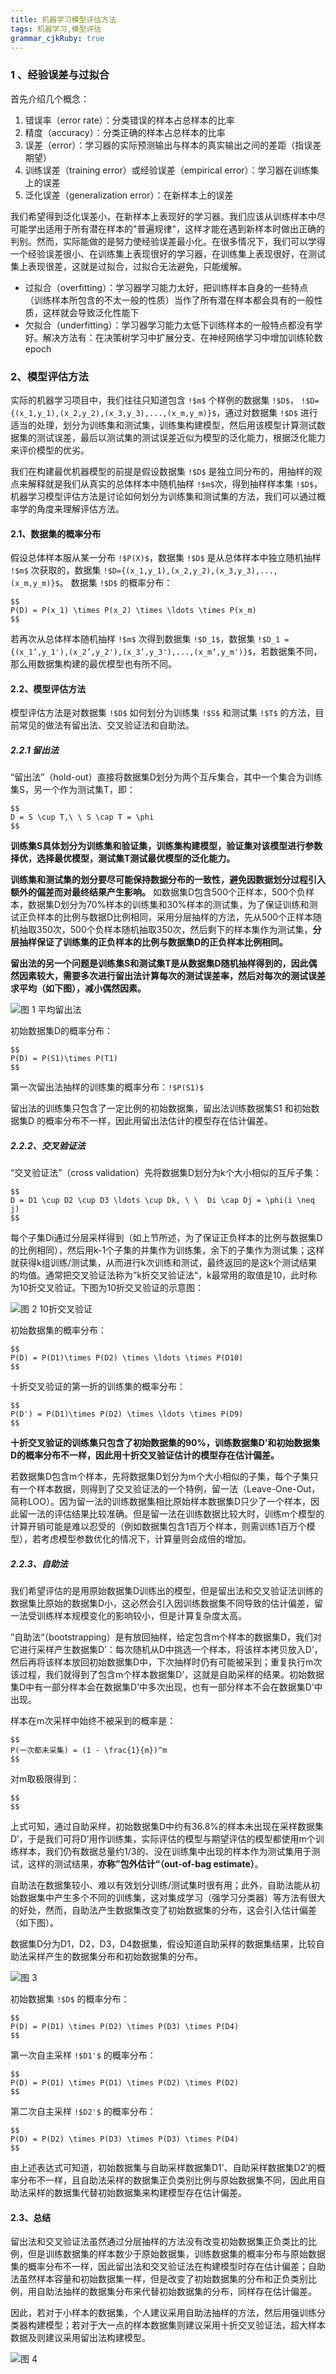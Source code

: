 ```yaml
---
title: 机器学习模型评估方法
tags: 机器学习,模型评估
grammar_cjkRuby: true
---
```


### 1 、经验误差与过拟合

首先介绍几个概念：

 1. 错误率（error rate）：分类错误的样本占总样本的比率
 2. 精度（accuracy）：分类正确的样本占总样本的比率
 3. 误差（error）：学习器的实际预测输出与样本的真实输出之间的差距（指误差期望）
 4. 训练误差（training error）或经验误差（empirical error）：学习器在训练集上的误差
 5. 泛化误差（generalization error）：在新样本上的误差

我们希望得到泛化误差小，在新样本上表现好的学习器。我们应该从训练样本中尽可能学出适用于所有潜在样本的"普遍规律"，这样才能在遇到新样本时做出正确的判别。然而，实际能做的是努力使经验误差最小化。在很多情况下，我们可以学得一个经验误差很小、在训练集上表现很好的学习器，在训练集上表现很好，在测试集上表现很差，这就是过拟合，过拟合无法避免，只能缓解。

 - 过拟合（overfitting）：学习器学习能力太好，把训练样本自身的一些特点（训练样本所包含的不太一般的性质）当作了所有潜在样本都会具有的一般性质，这样就会导致泛化性能下
 - 欠拟合（underfitting）：学习器学习能力太低下训练样本的一般特点都没有学好。解决方法有：在决策树学习中扩展分支、在神经网络学习中增加训练轮数epoch

### 2、模型评估方法

实际的机器学习项目中，我们往往只知道包含 `!$m$` 个样例的数据集 `!$D$`， `!$D={(x_1,y_1),(x_2,y_2),(x_3,y_3),...,(x_m,y_m)}$`，通过对数据集 `!$D$` 进行适当的处理，划分为训练集和测试集，训练集构建模型，然后用该模型计算测试数据集的测试误差，最后以测试集的测试误差近似为模型的泛化能力，根据泛化能力来评价模型的优劣。

我们在构建最优机器模型的前提是假设数据集 `!$D$` 是独立同分布的，用抽样的观点来解释就是我们从真实的总体样本中随机抽样 `!$m$`次，得到抽样样本集 `!$D$`，机器学习模型评估方法是讨论如何划分为训练集和测试集的方法，我们可以通过概率学的角度来理解评估方法。

#### 2.1、数据集的概率分布

假设总体样本服从某一分布 `!$P(X)$`，数据集 `!$D$` 是从总体样本中独立随机抽样 `!$m$` 次获取的，数据集 `!$D={(x_1,y_1),(x_2,y_2),(x_3,y_3),...,(x_m,y_m)}$`。
数据集 `!$D$` 的概率分布：
```mathjax!
$$
P(D) = P(x_1) \times P(x_2) \times \ldots \times P(x_m)
$$
```
若再次从总体样本随机抽样 `!$m$` 次得到数据集 `!$D_1$`，数据集 `!$D_1 = {(x_1’,y_1'),(x_2’,y_2'),(x_3’,y_3'),...,(x_m’,y_m')}$`，若数据集不同，那么用数据集构建的最优模型也有所不同。

#### 2.2、模型评估方法

模型评估方法是对数据集 `!$D$` 如何划分为训练集 `!$S$` 和测试集 `!$T$` 的方法，目前常见的做法有留出法、交叉验证法和自助法。

##### 2.2.1 留出法

“留出法”（hold-out）直接将数据集D划分为两个互斥集合，其中一个集合为训练集S，另一个作为测试集T，即：
```mathjax!
$$
D = S \cup T,\ \ S \cap T = \phi
$$
```
**训练集S具体划分为训练集和验证集，训练集构建模型，验证集对该模型进行参数择优，选择最优模型，测试集T测试最优模型的泛化能力。**

**训练集和测试集的划分要尽可能保持数据分布的一致性，避免因数据划分过程引入额外的偏差而对最终结果产生影响。** 如数据集D包含500个正样本，500个负样本，数据集D划分为70%样本的训练集和30%样本的测试集，为了保证训练和测试正负样本的比例与数据D比例相同，采用分层抽样的方法，先从500个正样本随机抽取350次，500个负样本随机抽取350次，然后剩下的样本集作为测试集，**分层抽样保证了训练集的正负样本的比例与数据集D的正负样本比例相同。**

**留出法的另一个问题是训练集S和测试集T是从数据集D随机抽样得到的，因此偶然因素较大，需要多次进行留出法计算每次的测试误差率，然后对每次的测试误差求平均（如下图），减小偶然因素。**

![图 1 平均留出法](./images/平均留出法.jpg)

初始数据集D的概率分布：
```mathjax!
$$
P(D) = P(S1)\times P(T1)
$$
```
第一次留出法抽样的训练集的概率分布：`!$P(S1)$`

留出法的训练集只包含了一定比例的初始数据集，留出法训练数据集S1 和初始数据集D 的概率分布不一样，因此用留出法估计的模型存在估计偏差。

##### 2.2.2、交叉验证法

“交叉验证法”（cross validation）先将数据集D划分为k个大小相似的互斥子集：
```mathjax!
$$
D = D1 \cup D2 \cup D3 \ldots \cup Dk, \ \  Di \cap Dj = \phi(i \neq j)
$$
```
每个子集Di通过分层采样得到（如上节所述，为了保证正负样本的比例与数据集D的比例相同），然后用k-1个子集的并集作为训练集，余下的子集作为测试集；这样就获得k组训练/测试集，从而进行k次训练和测试，最终返回的是这k个测试结果的均值。通常把交叉验证法称为”k折交叉验证法“，k最常用的取值是10，此时称为10折交叉验证。下图为10折交叉验证的示意图：

![图 2 10折交叉验证](./images/10.jpg)

初始数据集的概率分布：
```mathjax!
$$
P(D) = P(D1)\times P(D2) \times \ldots \times P(D10)
$$
```

十折交叉验证的第一折的训练集的概率分布：
```mathjax!
$$
P(D') = P(D1)\times P(D2) \times \ldots \times P(D9)
$$
```

**十折交叉验证的训练集只包含了初始数据集的90%，训练数据集D’和初始数据集D的概率分布不一样，因此用十折交叉验证估计的模型存在估计偏差。**

若数据集D包含m个样本，先将数据集D划分为m个大小相似的子集，每个子集只有一个样本数据，则得到了交叉验证法的一个特例，留一法（Leave-One-Out，简称LOO）。因为留一法的训练数据集相比原始样本数据集D只少了一个样本，因此留一法的评估结果比较准确。但是留一法在训练数据比较大时，训练m个模型的计算开销可能是难以忍受的（例如数据集包含1百万个样本，则需训练1百万个模型），若考虑模型参数优化的情况下，计算量则会成倍的增加。

##### 2.2.3、自助法

我们希望评估的是用原始数据集D训练出的模型，但是留出法和交叉验证法训练的数据集比原始的数据集D小，这必然会引入因训练数据集不同导致的估计偏差，留一法受训练样本规模变化的影响较小，但是计算复杂度太高。

”自助法“（bootstrapping）是有放回抽样，给定包含m个样本的数据集D，我们对它进行采样产生数据集D’：每次随机从D中挑选一个样本，将该样本拷贝放入D’，然后再将该样本放回初始数据集D中，下次抽样时仍有可能被采到；重复执行m次该过程，我们就得到了包含m个样本数据集D’，这就是自助采样的结果。初始数据集D中有一部分样本会在数据集D’中多次出现，也有一部分样本不会在数据集D’中出现。

样本在m次采样中始终不被采到的概率是：
```mathjax!
$$
P(一次都未采集) = (1 - \frac{1}{m})^m
$$
```
对m取极限得到：
```mathjax!
$$
$$
```

上式可知，通过自助采样，初始数据集D中约有36.8%的样本未出现在采样数据集D’，于是我们可将D’用作训练集，实际评估的模型与期望评估的模型都使用m个训练样本，我们仍有数据总量约1/3的、没在训练集中出现的样本作为测试集用于测试，这样的测试结果，**亦称”包外估计“（out-of-bag estimate）**。

自助法在数据集较小、难以有效划分训练/测试集时很有用；此外，自助法能从初始数据集中产生多个不同的训练集，这对集成学习（强学习分类器）等方法有很大的好处，然而，自助法产生数据集改变了初始数据集的分布，这会引入估计偏差（如下图）。

数据集D分为D1，D2，D3，D4数据集，假设知道自助采样的数据集结果，比较自助法采样产生的数据集分布和初始数据集的分布。

![图 3](./images/图3.jpg)

初始数据集 `!$D$` 的概率分布：
```mathjax!
$$
P(D) = P(D1) \times P(D2) \times P(D3) \times P(D4)
$$
```
第一次自主采样 `!$D1'$` 的概率分布：
```mathjax!
$$
P(D) = P(D1) \times P(D1) \times P(D2) \times P(D2)
$$
```
第二次自主采样 `!$D2'$` 的概率分布：
```mathjax!
$$
P(D) = P(D2) \times P(D3) \times P(D3) \times P(D4)
$$
```

由上述表达式可知道，初始数据集与自助采样数据集D1’、自助采样数据集D2’的概率分布不一样，且自助法采样的数据集正负类别比例与原始数据集不同，因此用自助法采样的数据集代替初始数据集来构建模型存在估计偏差。

#### 2.3、总结

留出法和交叉验证法虽然通过分层抽样的方法没有改变初始数据集正负类比的比例，但是训练数据集的样本数少于原始数据集，训练数据集的概率分布与原始数据集的概率分布不一样，因此留出法和交叉验证法在构建模型时存在估计偏差；自助法虽然样本容量和初始数据集一样，但是改变了初始数据集的分布和正负类别比例，用自助法抽样的数据集分布来代替初始数据集的分布，同样存在估计偏差。

因此，若对于小样本的数据集，个人建议采用自助法抽样的方法，然后用强训练分类器构建模型；若对于大一点的样本数据集则建议采用十折交叉验证法，超大样本数据及则建议采用留出法构建模型。

![图 4](./images/图_4.jpg)